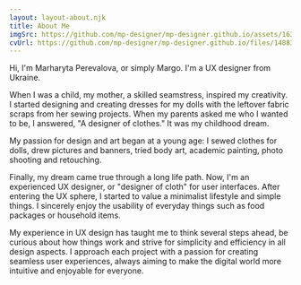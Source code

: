 ```yaml
---
layout: layout-about.njk
title: About Me
imgSrc: https://github.com/mp-designer/mp-designer.github.io/assets/163604385/b7baf736-8248-43a3-87f7-d13bbcf7641b
cvUrl: https://github.com/mp-designer/mp-designer.github.io/files/14883557/CV_UX_Designer_PerevalovaM.pdf
---
```


Hi, I'm Marharyta Perevalova, or simply Margo. I'm a UX designer from Ukraine.

When I was a child, my mother, a skilled seamstress, inspired my creativity. I started designing and creating dresses for my dolls with the leftover fabric scraps from her sewing projects. When my parents asked me who I wanted to be, I answered, "A designer of clothes." It was my childhood dream.

My passion for design and art began at a young age: I sewed clothes for dolls, drew pictures and banners, tried body art, academic painting, photo shooting and retouching.

Finally, my dream came true through a long life path. Now, I'm an experienced UX designer, or "designer of cloth" for user interfaces. After entering the UX sphere, I started to value a minimalist lifestyle and simple things. I sincerely enjoy the usability of everyday things such as food packages or household items.

My experience in UX design has taught me to think several steps ahead, be curious about how things work and strive for simplicity and efficiency in all design aspects. I approach each project with a passion for creating seamless user experiences, always aiming to make the digital world more intuitive and enjoyable for everyone.
